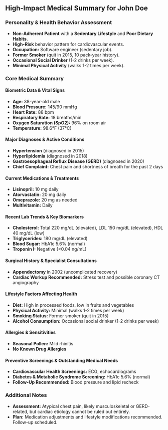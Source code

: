 ## High-Impact Medical Summary for John Doe

### Personality & Health Behavior Assessment
- **Non-Adherent Patient** with a **Sedentary Lifestyle** and **Poor Dietary Habits**.
- **High-Risk** behavior pattern for cardiovascular events.
- **Occupation:** Software engineer (sedentary job).
- **Former Smoker** (quit in 2015, 10 pack-year history).
- **Occasional Social Drinker** (1-2 drinks per week).
- **Minimal Physical Activity** (walks 1-2 times per week).

### Core Medical Summary

#### Biometric Data & Vital Signs
- **Age:** 38-year-old male
- **Blood Pressure:** 145/90 mmHg
- **Heart Rate:** 88 bpm
- **Respiratory Rate:** 18 breaths/min
- **Oxygen Saturation (SpO2):** 96% on room air
- **Temperature:** 98.6°F (37°C)

#### Major Diagnoses & Active Conditions
- **Hypertension** (diagnosed in 2015)
- **Hyperlipidemia** (diagnosed in 2018)
- **Gastroesophageal Reflux Disease (GERD)** (diagnosed in 2020)
- **Chief Complaint:** Chest pain and shortness of breath for the past 2 days

#### Current Medications & Treatments
- **Lisinopril:** 10 mg daily
- **Atorvastatin:** 20 mg daily
- **Omeprazole:** 20 mg as needed
- **Multivitamin:** Daily

#### Recent Lab Trends & Key Biomarkers
- **Cholesterol:** Total 220 mg/dL (elevated), LDL 150 mg/dL (elevated), HDL 40 mg/dL (low)
- **Triglycerides:** 180 mg/dL (elevated)
- **Blood Sugar:** HbA1c 5.6% (normal)
- **Troponin I:** Negative (<0.04 ng/mL)

#### Surgical History & Specialist Consultations
- **Appendectomy** in 2002 (uncomplicated recovery)
- **Cardiac Workup Recommended:** Stress test and possible coronary CT angiography

#### Lifestyle Factors Affecting Health
- **Diet:** High in processed foods, low in fruits and vegetables
- **Physical Activity:** Minimal (walks 1-2 times per week)
- **Smoking Status:** Former smoker (quit in 2015)
- **Alcohol Consumption:** Occasional social drinker (1-2 drinks per week)

#### Allergies & Sensitivities
- **Seasonal Pollen:** Mild rhinitis
- **No Known Drug Allergies**

#### Preventive Screenings & Outstanding Medical Needs
- **Cardiovascular Health Screenings:** ECG, echocardiograms
- **Diabetes & Metabolic Syndrome Screening:** HbA1c 5.6% (normal)
- **Follow-Up Recommended:** Blood pressure and lipid recheck

### Additional Notes
- **Assessment:** Atypical chest pain, likely musculoskeletal or GERD-related, but cardiac etiology cannot be ruled out entirely.
- **Plan:** Medication adjustments and lifestyle modifications recommended. Follow-up scheduled.